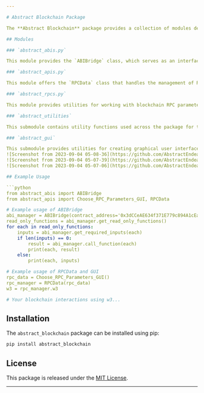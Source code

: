 ```yaml
---

# Abstract Blockchain Package

The **Abstract Blockchain** package provides a collection of modules designed to simplify interaction with blockchain networks, smart contracts, and related components. It offers tools for managing RPC parameters, working with smart contract ABIs, and facilitating user-friendly interactions through graphical user interfaces (GUIs).

## Modules

### `abstract_abis.py`

This module provides the `ABIBridge` class, which serves as an interface to Ethereum smart contract ABIs. It allows you to interact with contract functions, retrieve read-only functions, get required input details, and call contract functions using a convenient interface. Additionally, it provides methods for fetching and categorizing RPC parameters for blockchain interaction.

### `abstract_apis.py`

This module offers the `RPCData` class that handles the management of RPC parameters for blockchain networks. It enables users to filter and select RPC parameters through a graphical user interface (GUI). The class also categorizes and organizes RPC parameters for ease of use in blockchain interactions.

### `abstract_rpcs.py`

This module provides utilities for working with blockchain RPC parameters. It includes functions to filter and categorize RPC parameters, organize them into sub-lists based on keys, and create a GUI for users to choose specific RPC parameters for blockchain interactions.

### `abstract_utilities`

This submodule contains utility functions used across the package for tasks such as working with JSON data, managing lists, and GUI components.

### `abstract_gui`

This submodule provides utilities for creating graphical user interfaces (GUIs) that enhance user interaction with blockchain-related features. It offers functions for creating windows, buttons, menus, and more, streamlining the process of building user-friendly interfaces.
![Screenshot from 2023-09-04 05-08-36](https://github.com/AbstractEndeavors/abstract_essentials/assets/57512254/c66d74fa-97e1-442b-8237-e0a969e41768)
![Screenshot from 2023-09-04 05-07-39](https://github.com/AbstractEndeavors/abstract_essentials/assets/57512254/70df9d24-62d0-4172-8870-b0df272748ce)
![Screenshot from 2023-09-04 05-07-06](https://github.com/AbstractEndeavors/abstract_essentials/assets/57512254/002cd61a-427b-4642-8d4d-14594cf22cd1)

## Example Usage

```python
from abstract_abis import ABIBridge
from abstract_apis import Choose_RPC_Parameters_GUI, RPCData

# Example usage of ABIBridge
abi_manager = ABIBridge(contract_address='0x3dCCeAE634f371E779c894A1cEa43a09C23af8d5', rpc=default_rpc())
read_only_functions = abi_manager.get_read_only_functions()
for each in read_only_functions:
    inputs = abi_manager.get_required_inputs(each)
    if len(inputs) == 0:
        result = abi_manager.call_function(each)
        print(each, result)
    else:
        print(each, inputs)

# Example usage of RPCData and GUI
rpc_data = Choose_RPC_Parameters_GUI()
rpc_manager = RPCData(rpc_data)
w3 = rpc_manager.w3

# Your blockchain interactions using w3...
```

## Installation

The `abstract_blockchain` package can be installed using pip:

```bash
pip install abstract_blockchain
```

## License

This package is released under the [MIT License](LICENSE).

---
```


